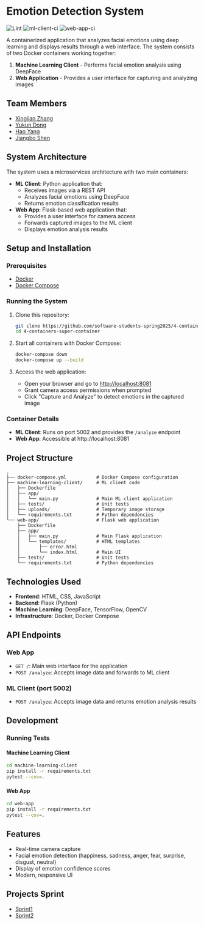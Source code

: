 # Emotion Detection System

![Lint](https://github.com/software-students-spring2025/4-containers-super-container/actions/workflows/lint.yml/badge.svg)
![ml-client-ci](https://github.com/software-students-spring2025/4-containers-super-container/actions/workflows/ml-client-ci.yml/badge.svg)
![web-app-ci](https://github.com/software-students-spring2025/4-containers-super-container/actions/workflows/web-app-ci.yml/badge.svg)

A containerized application that analyzes facial emotions using deep learning and displays results through a web interface. The system consists of two Docker containers working together:

1. **Machine Learning Client** - Performs facial emotion analysis using DeepFace
2. **Web Application** - Provides a user interface for capturing and analyzing images

## Team Members

- [Xingjian Zhang](https://github.com/ScottZXJ123)
- [Yukun Dong](https://github.com/abccdyk)
- [Hao Yang](https://github.com/Hao-Yang-Hao)
- [Jiangbo Shen](https://github.com/js-montgomery)

## System Architecture

The system uses a microservices architecture with two main containers:

- **ML Client**: Python application that:
  - Receives images via a REST API
  - Analyzes facial emotions using DeepFace
  - Returns emotion classification results
- **Web App**: Flask-based web application that:
  - Provides a user interface for camera access
  - Forwards captured images to the ML client
  - Displays emotion analysis results

## Setup and Installation

### Prerequisites

- [Docker](https://docs.docker.com/get-docker/)
- [Docker Compose](https://docs.docker.com/compose/install/)

### Running the System

1. Clone this repository:
   ```bash
   git clone https://github.com/software-students-spring2025/4-containers-super-container.git
   cd 4-containers-super-container
   ```

2. Start all containers with Docker Compose:
   ```bash
   docker-compose down
   docker-compose up --build
   ```

3. Access the web application:
   - Open your browser and go to [http://localhost:8081](http://localhost:8081)
   - Grant camera access permissions when prompted
   - Click "Capture and Analyze" to detect emotions in the captured image

### Container Details

- **ML Client**: Runs on port 5002 and provides the `/analyze` endpoint
- **Web App**: Accessible at http://localhost:8081

## Project Structure

```
.
├── docker-compose.yml           # Docker Compose configuration
├── machine-learning-client/     # ML client code
│   ├── Dockerfile
│   ├── app/
│   │   └── main.py              # Main ML client application
│   ├── tests/                   # Unit tests
│   ├── uploads/                 # Temporary image storage
│   └── requirements.txt         # Python dependencies
└── web-app/                     # Flask web application
    ├── Dockerfile
    ├── app/
    │   ├── main.py              # Main Flask application
    │   └── templates/           # HTML templates
    │       ├── error.html
    │       └── index.html       # Main UI
    ├── tests/                   # Unit tests
    └── requirements.txt         # Python dependencies
```

## Technologies Used

- **Frontend**: HTML, CSS, JavaScript
- **Backend**: Flask (Python)
- **Machine Learning**: DeepFace, TensorFlow, OpenCV
- **Infrastructure**: Docker, Docker Compose

## API Endpoints

### Web App 
- `GET /`: Main web interface for the application
- `POST /analyze`: Accepts image data and forwards to ML client

### ML Client (port 5002)
- `POST /analyze`: Accepts image data and returns emotion analysis results

## Development

### Running Tests

#### Machine Learning Client

```bash
cd machine-learning-client
pip install -r requirements.txt
pytest --cov=.
```

#### Web App

```bash
cd web-app
pip install -r requirements.txt
pytest --cov=.
```

## Features

- Real-time camera capture
- Facial emotion detection (happiness, sadness, anger, fear, surprise, disgust, neutral)
- Display of emotion confidence scores
- Modern, responsive UI

## Projects Sprint

- [Sprint1](https://github.com/orgs/software-students-spring2025/projects/159/views/1)
- [Sprint2](https://github.com/orgs/software-students-spring2025/projects/209)
